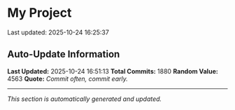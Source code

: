 # My Project


Last updated: 2025-10-24 16:25:37































































































































































































































































































































































































































































































































































































































































































































































































































































































































































































































































































































































































































































































































































































































































































































































































































































































































































































































































































































































































































































































































































































































































































































































## Auto-Update Information

**Last Updated:** 2025-10-24 16:51:13
**Total Commits:** 1880
**Random Value:** 4563
**Quote:** _Commit often, commit early._

---
_This section is automatically generated and updated._